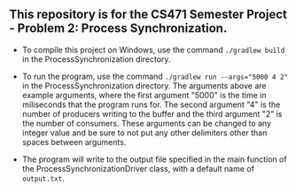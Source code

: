 ## This repository is for the CS471 Semester Project - Problem 2: Process Synchronization.

- To compile this project on Windows, use the command `./gradlew build` in the ProcessSynchronization directory.

- To run the program, use the command `./gradlew run --args="5000 4 2"` in the ProcessSynchronization directory. The arguments above are example arguments, where the first argument "5000" is the time in miliseconds that the program runs for. The second argument "4" is the number of producers writing to the buffer and the third argument "2" is the number of consumers. These arguments can be changed to any integer value and be sure to not put any other delimiters other than spaces between arguments.

- The program will write to the output file specified in the main function of the ProcessSynchronizationDriver class, with a default name of `output.txt`.
